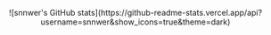 <p align="center">
	![snnwer's GitHub stats](https://github-readme-stats.vercel.app/api?username=snnwer&show_icons=true&theme=dark)
</p>